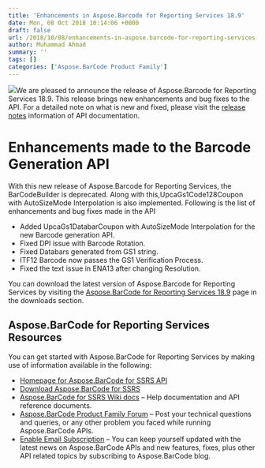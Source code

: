 ```yaml
---
title: 'Enhancements in Aspose.Barcode for Reporting Services 18.9'
date: Mon, 08 Oct 2018 10:14:06 +0000
draft: false
url: /2018/10/08/enhancements-in-aspose.barcode-for-reporting-services-18.9/
author: Muhammad Ahmad
summary: ''
tags: []
categories: ['Aspose.BarCode Product Family']
---
```


[![][1]](https://products.aspose.com/barcode/net)We are pleased to announce the release of Aspose.Barcode for Reporting Services 18.9. This release brings new enhancements and bug fixes to the API. For a detailed note on what is new and fixed, please visit the [release notes][2] information of API documentation.

# Enhancements made to the Barcode Generation API

With this new release of Aspose.Barcode for Reporting Services, the BarCodeBuilder is deprecated. Along with this,UpcaGs1Code128Coupon with AutoSizeMode Interpolation is also implemented. Following is the list of enhancements and bug fixes made in the API

*   Added UpcaGs1DatabarCoupon with AutoSizeMode Interpolation for the new Barcode generation API.
*   Fixed DPI issue with Barcode Rotation.
*   Fixed Databars generated from GS1 string.
*   ITF12 Barcode now passes the GS1 Verification Process.
*   Fixed the text issue in ENA13 after changing Resolution.

You can download the latest version of Aspose.Barcode for Reporting Services by visiting the [Aspose.BarCode for Reporting Services 18.9][3] page in the downloads section.

## Aspose.BarCode for Reporting Services Resources

You can get started with Aspose.BarCode for Reporting Services by making use of information available in the following:

*   [Homepage for Aspose.BarCode for SSRS API][4]
*   [Download Aspose.BarCode for SSRS][5]
*   [Aspose.BarCode for SSRS Wiki docs][6] – Help documentation and API reference documents.
*   [Aspose.BarCode Product Family Forum][7] – Post your technical questions and queries, or any other problem you faced while running Aspose.BarCode APIs.
*   [Enable Email Subscription][8] – You can keep yourself updated with the latest news on Aspose.BarCode APIs and new features, fixes, plus other API related topics by subscribing to Aspose.BarCode blog.




[1]: https://blog.aspose.com/wp-content/uploads/sites/2/2013/07/aspose-Barcode-for-net_100.png
[2]: https://docs.aspose.com/display/barcodereportingservices/Aspose.BarCode+for+Reporting+Services+18.9+Release+Notes
[3]: https://downloads.aspose.com/barcode/reportingservices/new-releases/aspose.barcode-for-reporting-services-18.9/
[4]: https://www.aspose.com/products/barcode/reporting-services
[5]: https://downloads.aspose.com/barcode/reportingservices
[6]: https://docs.aspose.com/display/barcodereportingservices/Home
[7]: https://forum.aspose.com/c/barcode
[8]: https://blog.aspose.com/category/aspose-products/aspose-barcode-product-family/




